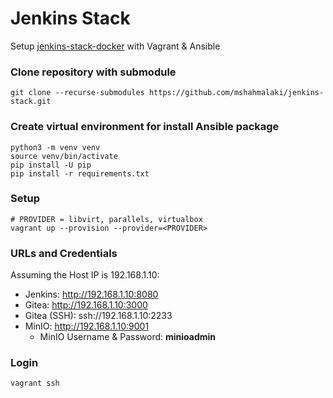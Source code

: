# Jenkins Stack
Setup [jenkins-stack-docker](https://github.com/ssbostan/jenkins-stack-docker) with Vagrant & Ansible

### Clone repository with submodule
```
git clone --recurse-submodules https://github.com/mshahmalaki/jenkins-stack.git
```

### Create virtual environment for install Ansible package
```
python3 -m venv venv
source venv/bin/activate
pip install -U pip
pip install -r requirements.txt
```


### Setup
```
# PROVIDER = libvirt, parallels, virtualbox
vagrant up --provision --provider=<PROVIDER>
```

### URLs and Credentials
Assuming the Host IP is 192.168.1.10:
- Jenkins: http://192.168.1.10:8080 <br/>
- Gitea: http://192.168.1.10:3000 <br/>
- Gitea (SSH): ssh://192.168.1.10:2233 <br/>
- MinIO: http://192.168.1.10:9001 <br/>
  - MinIO Username & Password: **minioadmin**

### Login
```
vagrant ssh
```